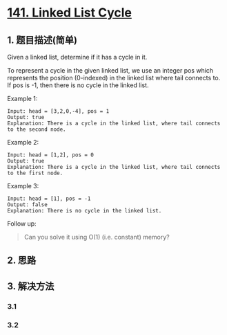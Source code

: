 # [141. Linked List Cycle](https://leetcode-cn.com/problems/linked-list-cycle/)

## 1. 题目描述(简单)

Given a linked list, determine if it has a cycle in it.

To represent a cycle in the given linked list, we use an integer pos which represents the position (0-indexed) in the linked list where tail connects to. If pos is -1, then there is no cycle in the linked list.


Example 1:
```
Input: head = [3,2,0,-4], pos = 1
Output: true
Explanation: There is a cycle in the linked list, where tail connects to the second node.
```

Example 2:
```
Input: head = [1,2], pos = 0
Output: true
Explanation: There is a cycle in the linked list, where tail connects to the first node.
```

Example 3:
```
Input: head = [1], pos = -1
Output: false
Explanation: There is no cycle in the linked list.
```

Follow up:
> Can you solve it using O(1) (i.e. constant) memory?



## 2. 思路

## 3. 解决方法

### 3.1



### 3.2

